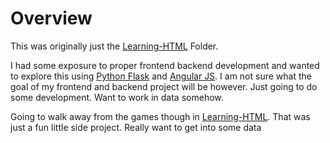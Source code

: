 # Overview
This was originally just the [Learning-HTML](/Learning-HTML) Folder. 

I had some exposure to proper frontend backend development and wanted to explore this using [Python Flask](https://flask.palletsprojects.com/en/2.1.x/) and [Angular JS](https://angularjs.org/). I am not sure what the goal of my frontend and backend project will be however. Just going to do some development. Want to work in data somehow. 

Going to walk away from the games though in [Learning-HTML](/Learning-HTML). That was just a fun little side project. Really want to get into some data